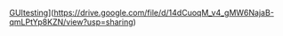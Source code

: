 [GUItesting](https://drive.google.com/uc?export=view&id=14dCuoqM_v4_gMW6NajaB-qmLPtYp8KZN)](https://drive.google.com/file/d/14dCuoqM_v4_gMW6NajaB-qmLPtYp8KZN/view?usp=sharing)
